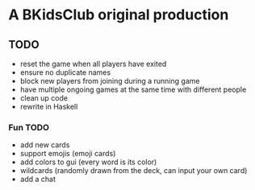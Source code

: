 # A BKidsClub original production 

## TODO
* reset the game when all players have exited
* ensure no duplicate names
* block new players from joining during a running game
* have multiple ongoing games at the same time with different people
* clean up code
* rewrite in Haskell

### Fun TODO
* add new cards
* support emojis (emoji cards)
* add colors to gui (every word is its color)
* wildcards (randomly drawn from the deck, can input your own card)
* add a chat

